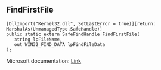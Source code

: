 ## FindFirstFile

```
[DllImport("Kernel32.dll", SetLastError = true)][return: MarshalAs(UnmanagedType.SafeHandle)]
public static extern SafeFindHandle FindFirstFile(
   string lpFileName,
   out WIN32_FIND_DATA lpFindFileData
);
```

Microsoft documentation: [Link](https://docs.microsoft.com/en-us/windows/win32/api/fileapi/nf-fileapi-findfirstfilew)
